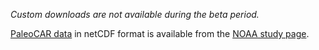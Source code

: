 _Custom downloads are not available during the beta period._

[PaleoCAR data](https://www1.ncdc.noaa.gov/pub/data/paleo/treering/reconstructions/northamerica/usa/bocinsky2016/) in netCDF format is available from the [NOAA study page](https://www.ncdc.noaa.gov/paleo/study/19783).

